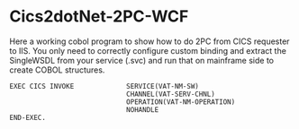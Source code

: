 # Cics2dotNet-2PC-WCF
Here a working cobol program to show how to do 2PC from CICS requester to IIS. You only need to correctly configure custom binding and extract the SingleWSDL from your service (.svc) and run that on mainframe side to create COBOL structures.

```cobol
EXEC CICS INVOKE             SERVICE(VAT-NM-SW)               
                             CHANNEL(VAT-SERV-CHNL)           
                             OPERATION(VAT-NM-OPERATION)      
                             NOHANDLE                         
END-EXEC.  
```
